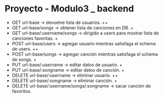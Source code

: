 # Proyecto - Modulo3 _ backend

* GET url-base -> devuelve lista de usuarios. ++
* GET url-base/songs -> obtener lista de canciones en DB. +
* GET url-base/:username/songs -> dirigido a users para mostrar lista de canciones favoritas. +
* POST url-base/users -> agregar usuario mientras satisfaga el schema de users. ++
* POST url-base/songs -> agregar canción mientras satisfaga el schema de songs. +
* PUT url-base/:username -> editar datos de usuario. +
* PUT url-base/:songname -> editar datos de canción. +
* DELETE url-base/:username -> eliminar usuario. ++
* DELETE url-base/:songname -> eliminar canción. +
* DELETE url-base/:username/songs/:songname -> sacar canción de favoritos.
